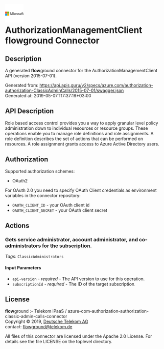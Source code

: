 # ![LOGO](logo.png) AuthorizationManagementClient **flow**ground Connector

## Description

A generated **flow**ground connector for the AuthorizationManagementClient API (version 2015-07-01).

Generated from: https://api.apis.guru/v2/specs/azure.com/authorization-authorization-ClassicAdminCalls/2015-07-01/swagger.json<br/>
Generated at: 2019-05-07T17:37:16+03:00

## API Description

Role based access control provides you a way to apply granular level policy administration down to individual resources or resource groups. These operations enable you to manage role definitions and role assignments. A role definition describes the set of actions that can be performed on resources. A role assignment grants access to Azure Active Directory users.

## Authorization

Supported authorization schemes:
- OAuth2

For OAuth 2.0 you need to specify OAuth Client credentials as environment variables in the connector repository:
* `OAUTH_CLIENT_ID` - your OAuth client id
* `OAUTH_CLIENT_SECRET` - your OAuth client secret

## Actions

### Gets service administrator, account administrator, and co-administrators for the subscription.

*Tags:* `ClassicAdministrators`

#### Input Parameters
* `api-version` - _required_ - The API version to use for this operation.
* `subscriptionId` - _required_ - The ID of the target subscription.

## License

**flow**ground :- Telekom iPaaS / azure-com-authorization-authorization-classic-admin-calls-connector<br/>
Copyright © 2019, [Deutsche Telekom AG](https://www.telekom.de)<br/>
contact: flowground@telekom.de

All files of this connector are licensed under the Apache 2.0 License. For details
see the file LICENSE on the toplevel directory.
